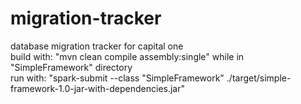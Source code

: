 # migration-tracker
database migration tracker for capital one\
build with: "mvn clean compile assembly:single" while in "SimpleFramework" directory\
run with:   "spark-submit --class "SimpleFramework" ./target/simple-framework-1.0-jar-with-dependencies.jar"
